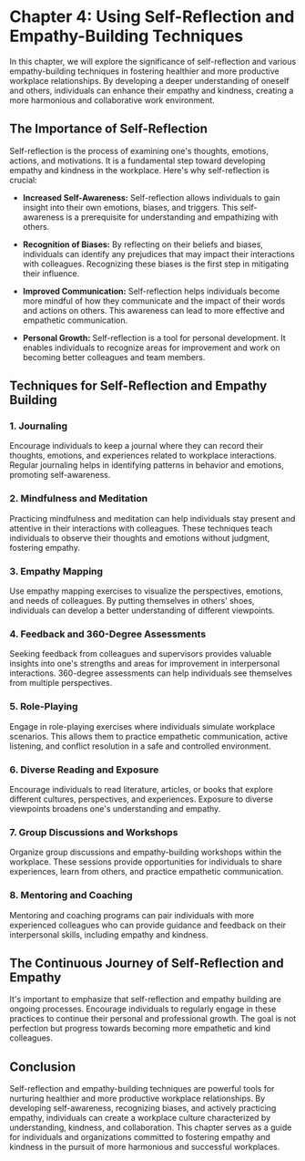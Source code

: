 Chapter 4: Using Self-Reflection and Empathy-Building Techniques
================================================================

In this chapter, we will explore the significance of self-reflection and various empathy-building techniques in fostering healthier and more productive workplace relationships. By developing a deeper understanding of oneself and others, individuals can enhance their empathy and kindness, creating a more harmonious and collaborative work environment.

The Importance of Self-Reflection
---------------------------------

Self-reflection is the process of examining one's thoughts, emotions, actions, and motivations. It is a fundamental step toward developing empathy and kindness in the workplace. Here's why self-reflection is crucial:

* **Increased Self-Awareness:** Self-reflection allows individuals to gain insight into their own emotions, biases, and triggers. This self-awareness is a prerequisite for understanding and empathizing with others.

* **Recognition of Biases:** By reflecting on their beliefs and biases, individuals can identify any prejudices that may impact their interactions with colleagues. Recognizing these biases is the first step in mitigating their influence.

* **Improved Communication:** Self-reflection helps individuals become more mindful of how they communicate and the impact of their words and actions on others. This awareness can lead to more effective and empathetic communication.

* **Personal Growth:** Self-reflection is a tool for personal development. It enables individuals to recognize areas for improvement and work on becoming better colleagues and team members.

Techniques for Self-Reflection and Empathy Building
---------------------------------------------------

### 1. **Journaling**

Encourage individuals to keep a journal where they can record their thoughts, emotions, and experiences related to workplace interactions. Regular journaling helps in identifying patterns in behavior and emotions, promoting self-awareness.

### 2. **Mindfulness and Meditation**

Practicing mindfulness and meditation can help individuals stay present and attentive in their interactions with colleagues. These techniques teach individuals to observe their thoughts and emotions without judgment, fostering empathy.

### 3. **Empathy Mapping**

Use empathy mapping exercises to visualize the perspectives, emotions, and needs of colleagues. By putting themselves in others' shoes, individuals can develop a better understanding of different viewpoints.

### 4. **Feedback and 360-Degree Assessments**

Seeking feedback from colleagues and supervisors provides valuable insights into one's strengths and areas for improvement in interpersonal interactions. 360-degree assessments can help individuals see themselves from multiple perspectives.

### 5. **Role-Playing**

Engage in role-playing exercises where individuals simulate workplace scenarios. This allows them to practice empathetic communication, active listening, and conflict resolution in a safe and controlled environment.

### 6. **Diverse Reading and Exposure**

Encourage individuals to read literature, articles, or books that explore different cultures, perspectives, and experiences. Exposure to diverse viewpoints broadens one's understanding and empathy.

### 7. **Group Discussions and Workshops**

Organize group discussions and empathy-building workshops within the workplace. These sessions provide opportunities for individuals to share experiences, learn from others, and practice empathetic communication.

### 8. **Mentoring and Coaching**

Mentoring and coaching programs can pair individuals with more experienced colleagues who can provide guidance and feedback on their interpersonal skills, including empathy and kindness.

The Continuous Journey of Self-Reflection and Empathy
-----------------------------------------------------

It's important to emphasize that self-reflection and empathy building are ongoing processes. Encourage individuals to regularly engage in these practices to continue their personal and professional growth. The goal is not perfection but progress towards becoming more empathetic and kind colleagues.

Conclusion
----------

Self-reflection and empathy-building techniques are powerful tools for nurturing healthier and more productive workplace relationships. By developing self-awareness, recognizing biases, and actively practicing empathy, individuals can create a workplace culture characterized by understanding, kindness, and collaboration. This chapter serves as a guide for individuals and organizations committed to fostering empathy and kindness in the pursuit of more harmonious and successful workplaces.
